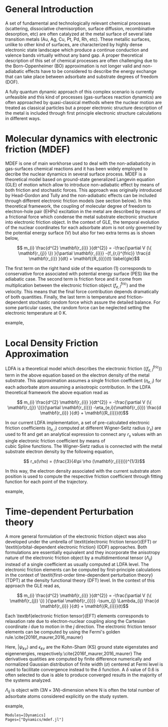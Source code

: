 # General Introduction

A set of fundamental and technologically relevant chemical processes (scattering, dissociative chemisorption, surface diffusion, recombinative desorption, etc) are often catalyzed at the metal surface of several late transition metals (Au, Ag, Cu, Pt, Pd, Rh, etc). These metallic surfaces, unlike to other kind of surfaces, are characterized by highly dense electronic state landscape which produce a continue conduction and valence bands virtually without any band gap. A proper theoretical description of this set of chemical processes are often challenging due to the Born-Oppenheimer (BO) approximation is not longer valid and non-adiabatic effects have to be considered to describe the energy exchange that can take place between adsorbate and substrate degrees of freedom (DOF).

A fully quantum dynamic approach of this complex scenario is currently unfeasible and this kind of processes (gas-surfaces reaction dynamics) are often approached by quasi-classical methods where the nuclear motion are treated as classical particles but a proper electronic structure description of the metal is included through first principle electronic structure calculations in different ways. 

# Molecular dynamics with electronic friction (MDEF)

MDEF is one of main workhorse used to deal with the non-adiabaticity in gas-surfaces chemical reactions and it has been widely employed to decribe the nuclear dynamics in several surface process. MDEF is a theoretical model based on ground-state generalized Langevin equation (GLE) of motion which allow to introduce non-adiabatic effect by means of both friction and stochastic forces. This approach was originally introduced by Head-Gordon and Tully and the non-adiabatic effects can be included through different electronic friction models (see section below). In this theoretical framework, the coupling of molecular degree of freedom to electron-hole pair (EHPs) excitation in the metal are described by means of a frictional force  which condense the metal substrate electronic structure into electronic friction object.  In the context of GLE, the temporal evolution of the nuclear coordinates for each adsorbate atom is not only governed by the potential energy surface (V) but also for two extra terms as is shown below, 

```math
   m_{i} \frac{d^{2} \mathbf{r_{i}} }{dt^{2}} = -\frac{\partial V (\{ \mathbf{r_{j}} \}) }{\partial \mathbf{r_{i}}}  -{f_{r,i}^{fric}}  \frac{d \mathbf{r_{i}} }{dt} + \mathbf{{R_{i}}}(t)
\label{gle}
```
The first term on the right hand side of the equation (1) corresponds to conservative force associated with potential energy surface (PES) like the adiabatic case. The second term is friction force and it come from multiplication between the electronic friction object ($f_{e,i}^{fric}$) and the velocity. This means that the final force contribution depends dramatically of both quantities. Finally, the last term is temperature and friction-dependent stochastic random force which assure the detailed balance. For some particular cases, the random force can be neglected setting the electronic temperature at 0 K.

example,

# Local Density Friction Approximation 

LDFA is a theoretical model which describes the electronic friction (($f_{e,i}^{fric}$)) term in the above equation based on the electron density of the metal substrate. This approximation assumes a single friction coefficient ($\eta_{e,i}$) for each adsorbate atom assuming a anisotropic contribution. In the LDFA theoretical framework the above equation read as

```math
   m_{i} \frac{d^{2} \mathbf{r_{i}} }{dt^{2}} = -\frac{\partial V (\{ \mathbf{r_{j}} \})}{\partial \mathbf{r_{i}}}   -\eta_{e,i}(\mathbf{r_{i}})  \frac{d \mathbf{r_{i}} }{dt} + \mathbf{{R_{i}}}(t)
```

In our current LDFA implementation, a set of pre-calculated electronic friction coefficients ($\eta_{e,i}$) computed at different Wigner-Seitz radius ($r_s$) are used to fit and get an analytical expression to connect any $r_s$ values with an single electronic friction coefficient by means of   
cubic Spline functions. The Wigner-Sietz radius is connected with the metal substrate electron density by the following equation, 

```math
   r_s(\rho) = (\frac{3}{4\pi \rho (\mathbf{r_{i}})})^{1/3}
```

In this way, the electron density associated with the current substrate atom position is used to compute the respective friction coefficient through fitting function for each point of the trajectory.

example, 

# Time-dependent Perturbation theory

A more general formulation of the electronic friction object was also developed under the umbrella of \textit{electronic friction tensor}(EFT) or \textit{orbital-dependent electronic friction} (ODF) approaches. Both formulations are essentially equivalent and they incorporate the anisotropy nature of the electronic friction object by a multidimentional tensor ($\Lambda_{ij}$) instead of a single coefficient as usually computed at LDFA level.  The electronic friction elements can be computed by first-principle calculations in the context of \textit{first-order time-dependent perturbation theory} (TDPT) at the density functional theory (DFT) level. In the context of this approach the GLE read as, 

```math
   m_{i} \frac{d^{2} \mathbf{r_{i}} }{dt^{2}} = -\frac{\partial V (\{ \mathbf{r_{j}} \}) }{\partial \mathbf{r_{i}}}   -\sum_{j} \Lambda_{ij}  \frac{d \mathbf{r_{i}} }{dt} + \mathbf{{R_{i}}}(t)
```

Each \textbf{electronic friction tensor}(EFT) elements corresponds to relaxation rate due to electron-nuclear coupling along the Cartesian coordinate $i$ due to motion in the $j$ direction. The electronic friction tensor elements can be computed by using the Fermi's golden rule.\cite{2016f_maurer,2016_maurer}

Here, $\vert \psi_{k\nu} \rangle$ and $\epsilon_{k\nu}$ are the Kohn-Sham (KS) ground state eigenstates and eigenenergies, respectively.\cite{2016f_maurer,2016_maurer} The derivatives quatities are computed by finite difference numerically and normalized Gaussian distribution of finite width ($\sigma$) centered at Fermi level is used to facilitate convergence instead to the $\delta$ function. A $\delta$ value of 0.6 is often selected to due is able to produce converged results in the majority of the systems analyzed.

$\Lambda_{ij}$ is object with ($3N\times3N$)-dimension where N is often the total number of adsorbate atoms considered explicitly on the study system.

example,




```@autodocs
Modules=[Dynamics]
Pages=["Dynamics/mdef.jl"]
```
